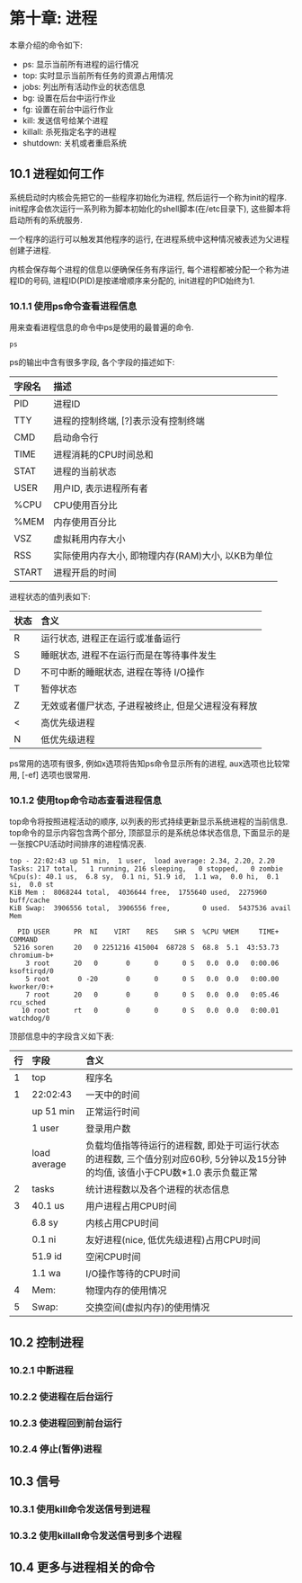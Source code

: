 # 第十章: 进程 #

本章介绍的命令如下:

- ps: 显示当前所有进程的运行情况
- top: 实时显示当前所有任务的资源占用情况
- jobs: 列出所有活动作业的状态信息
- bg: 设置在后台中运行作业
- fg: 设置在前台中运行作业
- kill: 发送信号给某个进程
- killall: 杀死指定名字的进程
- shutdown: 关机或者重启系统

## 10.1 进程如何工作 ##

系统启动时内核会先把它的一些程序初始化为进程, 然后运行一个称为init的程序. init程序会依次运行一系列称为脚本初始化的shell脚本(在/etc目录下), 这些脚本将启动所有的系统服务.

一个程序的运行可以触发其他程序的运行, 在进程系统中这种情况被表述为父进程创建子进程.

内核会保存每个进程的信息以便确保任务有序运行, 每个进程都被分配一个称为进程ID的号码, 进程ID(PID)是按递增顺序来分配的, init进程的PID始终为1.

### 10.1.1 使用ps命令查看进程信息 ###

用来查看进程信息的命令中ps是使用的最普遍的命令.

```
ps
```
ps的输出中含有很多字段, 各个字段的描述如下:

| 字段名 | 描述 |
|:--|:--|
| PID | 进程ID |
| TTY | 进程的控制终端, [?]表示没有控制终端 |
| CMD | 启动命令行 |
| TIME | 进程消耗的CPU时间总和 |
| STAT | 进程的当前状态 |
| USER | 用户ID, 表示进程所有者 |
| %CPU | CPU使用百分比 |
| %MEM | 内存使用百分比 |
| VSZ | 虚拟耗用内存大小 |
| RSS | 实际使用内存大小, 即物理内存(RAM)大小, 以KB为单位 |
| START | 进程开启的时间 |

进程状态的值列表如下:

| 状态 | 含义 |
|:--|:--|
| R | 运行状态, 进程正在运行或准备运行 |
| S | 睡眠状态, 进程不在运行而是在等待事件发生 |
| D | 不可中断的睡眠状态, 进程在等待 I/O操作 |
| T | 暂停状态 |
| Z | 无效或者僵尸状态, 子进程被终止, 但是父进程没有释放 |
| < | 高优先级进程 |
| N | 低优先级进程 |

ps常用的选项有很多, 例如x选项将告知ps命令显示所有的进程, aux选项也比较常用, [-ef] 选项也很常用.

### 10.1.2 使用top命令动态查看进程信息 ###

top命令将按照进程活动的顺序, 以列表的形式持续更新显示系统进程的当前信息. top命令的显示内容包含两个部分, 顶部显示的是系统总体状态信息, 下面显示的是一张按CPU活动时间排序的进程情况表.

```
top - 22:02:43 up 51 min,  1 user,  load average: 2.34, 2.20, 2.20
Tasks: 217 total,   1 running, 216 sleeping,   0 stopped,   0 zombie
%Cpu(s): 40.1 us,  6.8 sy,  0.1 ni, 51.9 id,  1.1 wa,  0.0 hi,  0.1 si,  0.0 st
KiB Mem :  8068244 total,  4036644 free,  1755640 used,  2275960 buff/cache
KiB Swap:  3906556 total,  3906556 free,        0 used.  5437536 avail Mem 

  PID USER      PR  NI    VIRT    RES    SHR S  %CPU %MEM     TIME+ COMMAND     
 5216 soren     20   0 2251216 415004  68728 S  68.8  5.1  43:53.73 chromium-b+ 
    3 root      20   0       0      0      0 S   0.0  0.0   0:00.06 ksoftirqd/0 
    5 root       0 -20       0      0      0 S   0.0  0.0   0:00.00 kworker/0:+ 
    7 root      20   0       0      0      0 S   0.0  0.0   0:05.46 rcu_sched   
   10 root      rt   0       0      0      0 S   0.0  0.0   0:00.01 watchdog/0 
```

顶部信息中的字段含义如下表:

| 行 | 字段 | 含义 |
|:--|:--|:--|
| 1 | top | 程序名 |
| 1 | 22:02:43 | 一天中的时间 |
|  | up 51 min | 正常运行时间 |
|  | 1 user | 登录用户数 |
|  | load average | 负载均值指等待运行的进程数, 即处于可运行状态的进程数, 三个值分别对应60秒, 5分钟以及15分钟的均值, 该值小于CPU数*1.0 表示负载正常 |
| 2 | tasks | 统计进程数以及各个进程的状态信息 |
| 3 | 40.1 us | 用户进程占用CPU时间 |
|  | 6.8 sy | 内核占用CPU时间 |
|  | 0.1 ni | 友好进程(nice, 低优先级进程)占用CPU时间 |
|  | 51.9 id | 空闲CPU时间 |
|  | 1.1 wa | I/O操作等待的CPU时间 |
| 4 | Mem: | 物理内存的使用情况 |
| 5 | Swap: | 交换空间(虚拟内存)的使用情况 |

## 10.2 控制进程 ##

### 10.2.1 中断进程 ###

### 10.2.2 使进程在后台运行 ###

### 10.2.3 使进程回到前台运行 ###

### 10.2.4 停止(暂停)进程 ###

## 10.3 信号 ##

### 10.3.1 使用kill命令发送信号到进程 ###

### 10.3.2 使用killall命令发送信号到多个进程 ###

## 10.4 更多与进程相关的命令 ##
